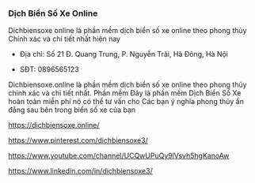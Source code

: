 ### Dịch Biển Số Xe Online

Dichbiensoxe online là phần mềm dịch biển số xe online theo phong thủy Chính xác và chi tiết nhất hiện nay

- Địa chỉ: Số 21 Đ. Quang Trung, P. Nguyễn Trãi, Hà Đông, Hà Nội

- SĐT: 0896565123

Dichbiensoxe.online là phần mềm dịch biển số xe online theo phong thủy chính xác và chi tiết nhất. Phần mềm Đây là phần mềm Dịch Biển Số Xe hoàn toàn miễn phí nó có thể tư vấn cho Các bạn ý nghĩa phong thủy ẩn đằng sau bên trong biển số xe của bạn

https://dichbiensoxe.online/

https://www.pinterest.com/dichbiensoxe3/

https://www.youtube.com/channel/UCQwUPuQy9lVsvh5hgKanoAw

https://www.linkedin.com/in/dichbiensoxe3/
